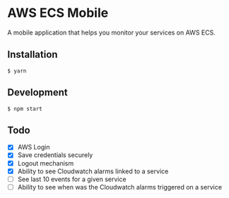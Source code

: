 # AWS ECS Mobile
A mobile application that helps you monitor your services on AWS ECS.

## Installation

    $ yarn
    
## Development

    $ npm start
    
## Todo

- [x] AWS Login
- [x] Save credentials securely
- [x] Logout mechanism
- [x] Ability to see Cloudwatch alarms linked to a service
- [ ] See last 10 events for a given service
- [ ] Ability to see when was the Cloudwatch alarms triggered on a service
